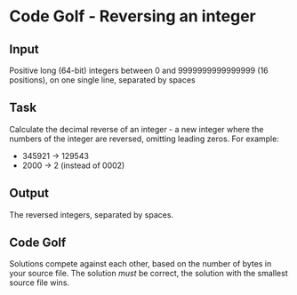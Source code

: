 # Code Golf - Reversing an integer

## Input
Positive long (64-bit) integers between 0 and 9999999999999999 (16 positions), 
on one single line, separated by spaces

## Task
Calculate the decimal reverse of an integer - a new integer where the numbers of the integer 
are reversed, omitting leading zeros. For example:
- 345921 -> 129543
- 2000 -> 2 (instead of 0002)

## Output
The reversed integers, separated by spaces.

## Code Golf
Solutions compete against each other, based on the number of bytes in your source file. The solution
*must* be correct, the solution with the smallest source file wins.